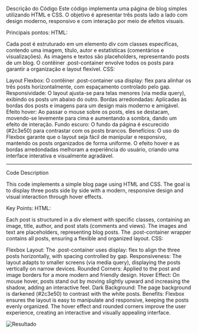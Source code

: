 Descrição do Código
Este código implementa uma página de blog simples utilizando HTML e CSS. O objetivo é apresentar três posts lado a lado com design moderno, responsivo e com interação por meio de efeitos visuais.

Principais pontos:
HTML:

Cada post é estruturado em um elemento div com classes específicas, contendo uma imagem, título, autor e estatísticas (comentários e visualizações).
As imagens e textos são placeholders, representando posts de um blog.
O contêiner .post-container envolve todos os posts para garantir a organização e layout flexível.
CSS:

Layout Flexbox: O contêiner .post-container usa display: flex para alinhar os três posts horizontalmente, com espaçamento controlado pelo gap.
Responsividade: O layout ajusta-se para telas menores (via media query), exibindo os posts um abaixo do outro.
Bordas arredondadas: Aplicadas às bordas dos posts e imagens para um design mais moderno e amigável.
Efeito hover: Ao passar o mouse sobre os posts, eles se destacam, movendo-se levemente para cima e aumentando a sombra, dando um efeito de interação.
Fundo escuro: O fundo da página é escurecido (#2c3e50) para contrastar com os posts brancos.
Benefícios:
O uso do Flexbox garante que o layout seja fácil de manipular e responsivo, mantendo os posts organizados de forma uniforme.
O efeito hover e as bordas arredondadas melhoram a experiência do usuário, criando uma interface interativa e visualmente agradável.

---------------------------------------------------------------------------------------------------------------------------------------------------------------------------------------------

Code Description

This code implements a simple blog page using HTML and CSS. The goal is to display three posts side by side with a modern, responsive design and visual interaction through hover effects.

Key Points:
HTML:

Each post is structured in a div element with specific classes, containing an image, title, author, and post stats (comments and views).
The images and text are placeholders, representing blog posts.
The .post-container wrapper contains all posts, ensuring a flexible and organized layout.
CSS:

Flexbox Layout: The .post-container uses display: flex to align the three posts horizontally, with spacing controlled by gap.
Responsiveness: The layout adapts to smaller screens (via media query), displaying the posts vertically on narrow devices.
Rounded Corners: Applied to the post and image borders for a more modern and friendly design.
Hover Effect: On mouse hover, posts stand out by moving slightly upward and increasing the shadow, adding an interactive feel.
Dark Background: The page background is darkened (#2c3e50) to contrast with the white posts.
Benefits:
Flexbox ensures the layout is easy to manipulate and responsive, keeping the posts evenly organized.
The hover effect and rounded corners improve the user experience, creating an interactive and visually appealing interface.

![Resultado](https://github.com/user-attachments/assets/af2fcaf4-518d-4f51-b00f-f28776bf06f5)
